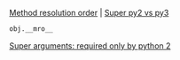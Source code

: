[Method resolution order](https://www.programiz.com/python-programming/methods/built-in/super) | [Super py2 vs py3](https://www.pythonforbeginners.com/super/working-python-super-function)  
```python
obj.__mro__
```
[Super arguments: required only by python 2](https://docs.quantifiedcode.com/python-anti-patterns/correctness/missing_argument_to_super.html)
